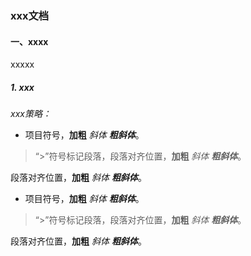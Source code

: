 ### xxx文档

#### 一、xxxx

xxxxx


##### 1. xxx

_xxx策略：_

- 项目符号，**加粗** _斜体_ _**粗斜体**_。
> “\>”符号标记段落，段落对齐位置，**加粗** _斜体_ _**粗斜体**_。

  段落对齐位置，**加粗** _斜体_ _**粗斜体**_。


- 项目符号，**加粗** _斜体_ _**粗斜体**_。
> “\>”符号标记段落，段落对齐位置，**加粗** _斜体_ _**粗斜体**_。

  段落对齐位置，**加粗** _斜体_ _**粗斜体**_。
